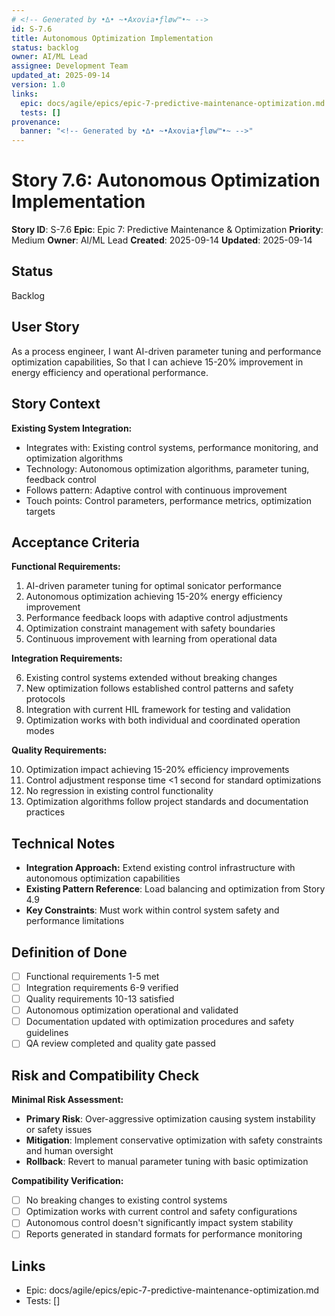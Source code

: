 ```yaml
---
# <!-- Generated by •∆• ~•Axovia•ƒløw™•~ -->
id: S-7.6
title: Autonomous Optimization Implementation
status: backlog
owner: AI/ML Lead
assignee: Development Team
updated_at: 2025-09-14
version: 1.0
links:
  epic: docs/agile/epics/epic-7-predictive-maintenance-optimization.md
  tests: []
provenance:
  banner: "<!-- Generated by •∆• ~•Axovia•ƒløw™•~ -->"
---
```

# Story 7.6: Autonomous Optimization Implementation
<!-- Generated by •∆• ~•Axovia•ƒløw™•~ -->

**Story ID**: S-7.6
**Epic**: Epic 7: Predictive Maintenance & Optimization
**Priority**: Medium
**Owner**: AI/ML Lead
**Created**: 2025-09-14
**Updated**: 2025-09-14

## Status

Backlog

## User Story

As a process engineer,
I want AI-driven parameter tuning and performance optimization capabilities,
So that I can achieve 15-20% improvement in energy efficiency and operational performance.

## Story Context

**Existing System Integration:**

- Integrates with: Existing control systems, performance monitoring, and optimization algorithms
- Technology: Autonomous optimization algorithms, parameter tuning, feedback control
- Follows pattern: Adaptive control with continuous improvement
- Touch points: Control parameters, performance metrics, optimization targets

## Acceptance Criteria

**Functional Requirements:**

1. AI-driven parameter tuning for optimal sonicator performance
2. Autonomous optimization achieving 15-20% energy efficiency improvement
3. Performance feedback loops with adaptive control adjustments
4. Optimization constraint management with safety boundaries
5. Continuous improvement with learning from operational data

**Integration Requirements:**

6. Existing control systems extended without breaking changes
7. New optimization follows established control patterns and safety protocols
8. Integration with current HIL framework for testing and validation
9. Optimization works with both individual and coordinated operation modes

**Quality Requirements:**

10. Optimization impact achieving 15-20% efficiency improvements
11. Control adjustment response time <1 second for standard optimizations
12. No regression in existing control functionality
13. Optimization algorithms follow project standards and documentation practices

## Technical Notes

- **Integration Approach:** Extend existing control infrastructure with autonomous optimization capabilities
- **Existing Pattern Reference**: Load balancing and optimization from Story 4.9
- **Key Constraints**: Must work within control system safety and performance limitations

## Definition of Done

- [ ] Functional requirements 1-5 met
- [ ] Integration requirements 6-9 verified
- [ ] Quality requirements 10-13 satisfied
- [ ] Autonomous optimization operational and validated
- [ ] Documentation updated with optimization procedures and safety guidelines
- [ ] QA review completed and quality gate passed

## Risk and Compatibility Check

**Minimal Risk Assessment:**

- **Primary Risk**: Over-aggressive optimization causing system instability or safety issues
- **Mitigation**: Implement conservative optimization with safety constraints and human oversight
- **Rollback**: Revert to manual parameter tuning with basic optimization

**Compatibility Verification:**

- [ ] No breaking changes to existing control systems
- [ ] Optimization works with current control and safety configurations
- [ ] Autonomous control doesn't significantly impact system stability
- [ ] Reports generated in standard formats for performance monitoring

## Links

- Epic: docs/agile/epics/epic-7-predictive-maintenance-optimization.md
- Tests: []